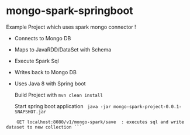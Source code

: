 # mongo-spark-springboot
Example Project which uses spark mongo connector !

- Connects to Mongo DB
- Maps to JavaRDD/DataSet with Schema
- Execute Spark Sql
- Writes back to Mongo DB
- Uses Java 8 with Spring boot


    Build Project with 
``` mvn clean install ```

    Start spring boot application 
``` java -jar mongo-spark-project-0.0.1-SNAPSHOT.jar```



``` GET localhost:8080/v1/mongo-spark/count : Count of collection count entries
    GET localhost:8080/v1/mongo-spark/save  : executes sql and write dataset to new collection ```


